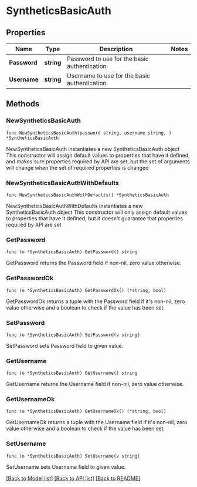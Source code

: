 # SyntheticsBasicAuth

## Properties

Name | Type | Description | Notes
---- | ---- | ----------- | ------
**Password** | **string** | Password to use for the basic authentication. | 
**Username** | **string** | Username to use for the basic authentication. | 

## Methods

### NewSyntheticsBasicAuth

`func NewSyntheticsBasicAuth(password string, username string, ) *SyntheticsBasicAuth`

NewSyntheticsBasicAuth instantiates a new SyntheticsBasicAuth object
This constructor will assign default values to properties that have it defined,
and makes sure properties required by API are set, but the set of arguments
will change when the set of required properties is changed

### NewSyntheticsBasicAuthWithDefaults

`func NewSyntheticsBasicAuthWithDefaults() *SyntheticsBasicAuth`

NewSyntheticsBasicAuthWithDefaults instantiates a new SyntheticsBasicAuth object
This constructor will only assign default values to properties that have it defined,
but it doesn't guarantee that properties required by API are set

### GetPassword

`func (o *SyntheticsBasicAuth) GetPassword() string`

GetPassword returns the Password field if non-nil, zero value otherwise.

### GetPasswordOk

`func (o *SyntheticsBasicAuth) GetPasswordOk() (*string, bool)`

GetPasswordOk returns a tuple with the Password field if it's non-nil, zero value otherwise
and a boolean to check if the value has been set.

### SetPassword

`func (o *SyntheticsBasicAuth) SetPassword(v string)`

SetPassword sets Password field to given value.


### GetUsername

`func (o *SyntheticsBasicAuth) GetUsername() string`

GetUsername returns the Username field if non-nil, zero value otherwise.

### GetUsernameOk

`func (o *SyntheticsBasicAuth) GetUsernameOk() (*string, bool)`

GetUsernameOk returns a tuple with the Username field if it's non-nil, zero value otherwise
and a boolean to check if the value has been set.

### SetUsername

`func (o *SyntheticsBasicAuth) SetUsername(v string)`

SetUsername sets Username field to given value.



[[Back to Model list]](../README.md#documentation-for-models) [[Back to API list]](../README.md#documentation-for-api-endpoints) [[Back to README]](../README.md)


